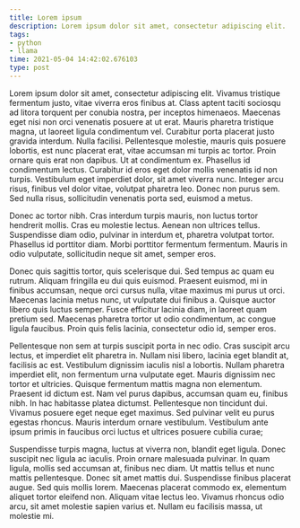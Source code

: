 ```yaml
---
title: Lorem ipsum
description: Lorem ipsum dolor sit amet, consectetur adipiscing elit.
tags:
- python
- llama
time: 2021-05-04 14:42:02.676103
type: post
---
```


Lorem ipsum dolor sit amet, consectetur adipiscing elit. Vivamus tristique fermentum justo, vitae viverra eros finibus at. Class aptent taciti sociosqu ad litora torquent per conubia nostra, per inceptos himenaeos. Maecenas eget nisi non orci venenatis posuere at ut erat. Mauris pharetra tristique magna, ut laoreet ligula condimentum vel. Curabitur porta placerat justo gravida interdum. Nulla facilisi. Pellentesque molestie, mauris quis posuere lobortis, est nunc placerat erat, vitae accumsan mi turpis ac tortor. Proin ornare quis erat non dapibus. Ut at condimentum ex. Phasellus id condimentum lectus. Curabitur id eros eget dolor mollis venenatis id non turpis. Vestibulum eget imperdiet dolor, sit amet viverra nunc. Integer arcu risus, finibus vel dolor vitae, volutpat pharetra leo. Donec non purus sem. Sed nulla risus, sollicitudin venenatis porta sed, euismod a metus.

Donec ac tortor nibh. Cras interdum turpis mauris, non luctus tortor hendrerit mollis. Cras eu molestie lectus. Aenean non ultrices tellus. Suspendisse diam odio, pulvinar in interdum et, pharetra volutpat tortor. Phasellus id porttitor diam. Morbi porttitor fermentum fermentum. Mauris in odio vulputate, sollicitudin neque sit amet, semper eros.

Donec quis sagittis tortor, quis scelerisque dui. Sed tempus ac quam eu rutrum. Aliquam fringilla eu dui quis euismod. Praesent euismod, mi in finibus accumsan, neque orci cursus nulla, vitae maximus mi purus ut orci. Maecenas lacinia metus nunc, ut vulputate dui finibus a. Quisque auctor libero quis luctus semper. Fusce efficitur lacinia diam, in laoreet quam pretium sed. Maecenas pharetra tortor ut odio condimentum, ac congue ligula faucibus. Proin quis felis lacinia, consectetur odio id, semper eros.

Pellentesque non sem at turpis suscipit porta in nec odio. Cras suscipit arcu lectus, et imperdiet elit pharetra in. Nullam nisi libero, lacinia eget blandit at, facilisis ac est. Vestibulum dignissim iaculis nisl a lobortis. Nullam pharetra imperdiet elit, non fermentum urna vulputate eget. Mauris dignissim nec tortor et ultricies. Quisque fermentum mattis magna non elementum. Praesent id dictum est. Nam vel purus dapibus, accumsan quam eu, finibus nibh. In hac habitasse platea dictumst. Pellentesque non tincidunt dui. Vivamus posuere eget neque eget maximus. Sed pulvinar velit eu purus egestas rhoncus. Mauris interdum ornare vestibulum. Vestibulum ante ipsum primis in faucibus orci luctus et ultrices posuere cubilia curae;

Suspendisse turpis magna, luctus at viverra non, blandit eget ligula. Donec suscipit nec ligula ac iaculis. Proin ornare malesuada pulvinar. In quam ligula, mollis sed accumsan at, finibus nec diam. Ut mattis tellus et nunc mattis pellentesque. Donec sit amet mattis dui. Suspendisse finibus placerat augue. Sed quis mollis lorem. Maecenas placerat commodo ex, elementum aliquet tortor eleifend non. Aliquam vitae lectus leo. Vivamus rhoncus odio arcu, sit amet molestie sapien varius et. Nullam eu facilisis massa, ut molestie mi.